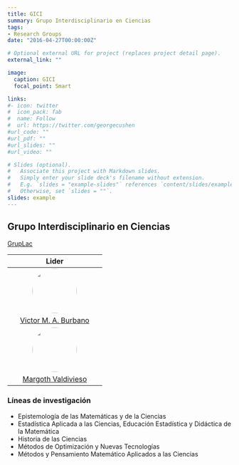 ```yaml
---
title: GICI
summary: Grupo Interdisciplinario en Ciencias
tags:
- Research Groups
date: "2016-04-27T00:00:00Z"

# Optional external URL for project (replaces project detail page).
external_link: ""

image:
  caption: GICI
  focal_point: Smart

links:
#- icon: twitter
#  icon_pack: fab
#  name: Follow
#  url: https://twitter.com/georgecushen
#url_code: ""
#url_pdf: ""
#url_slides: ""
#url_video: ""

# Slides (optional).
#   Associate this project with Markdown slides.
#   Simply enter your slide deck's filename without extension.
#   E.g. `slides = "example-slides"` references `content/slides/example-slides.md`.
#   Otherwise, set `slides = ""`.
slides: example
---
```

<style>
  #circleM
  {
  border-radius:50% 50% 50% 50%;
  width:100px;
  height:100px;
  }
</style>

## Grupo Interdisciplinario en Ciencias

[GrupLac](https://scienti.minciencias.gov.co/gruplac/jsp/visualiza/visualizagr.jsp?nro=00000000014259)

&nbsp;| Lider | &nbsp;
 ---| :---:|---
&nbsp;|[<img src ="https://matematicas.netlify.app/authors/burbano-v/avatar_hu3be119652bc22f4c2c1c8d2fecb2b3e1_977995_270x270_fill_q90_lanczos_center.jpg" id="circleM">](https://matematicas.netlify.app/authors/burbano-v/) | &nbsp;
&nbsp;| [Victor M. A. Burbano](https://matematicas.netlify.app/authors/burbano-v/) | &nbsp;
&nbsp;|[<img src ="https://matematicas.netlify.app/authors/valdivieso-m/avatar_hu2005ae2c514a2e7bf40277fa3f4e8237_156231_270x270_fill_q90_lanczos_center.jpg"  id="circleM">](https://matematicas.netlify.app/authors/valdivieso-m/) | &nbsp;
&nbsp;|[Margoth Valdivieso](https://matematicas.netlify.app/authors/valdivieso-m/)|&nbsp;


### Líneas de investigación

+ Epistemología de las Matemáticas y de la Ciencias
+ Estadística Aplicada a las Ciencias, Educación Estadística y Didáctica de la Matemática
+ Historia de las Ciencias
+ Métodos de Optimización y Nuevas Tecnologías
+ Métodos y Pensamiento Matemático Aplicados a las Ciencias









